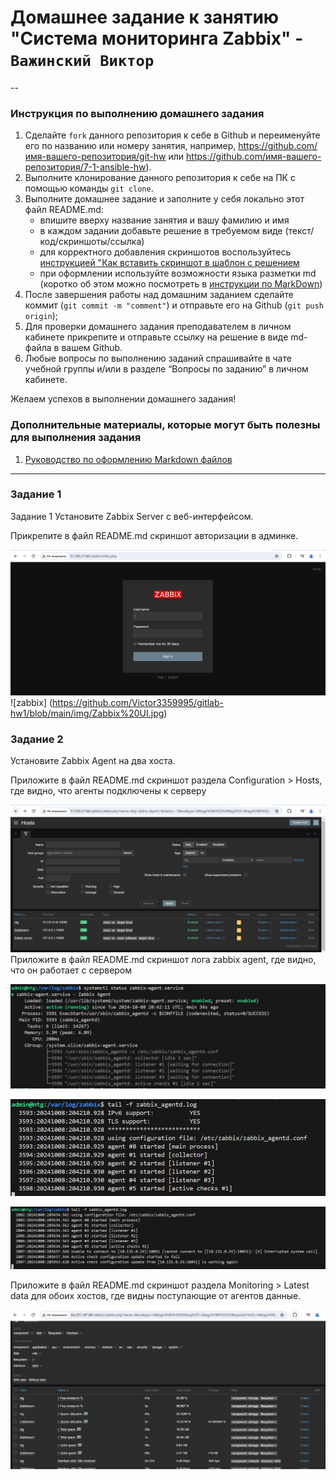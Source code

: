 # Домашнее задание к занятию "Система мониторинга Zabbix" - `Важинский Виктор`
-- 

### Инструкция по выполнению домашнего задания

   1. Сделайте `fork` данного репозитория к себе в Github и переименуйте его по названию или номеру занятия, например, https://github.com/имя-вашего-репозитория/git-hw или  https://github.com/имя-вашего-репозитория/7-1-ansible-hw).
   2. Выполните клонирование данного репозитория к себе на ПК с помощью команды `git clone`.
   3. Выполните домашнее задание и заполните у себя локально этот файл README.md:
      - впишите вверху название занятия и вашу фамилию и имя
      - в каждом задании добавьте решение в требуемом виде (текст/код/скриншоты/ссылка)
      - для корректного добавления скриншотов воспользуйтесь [инструкцией "Как вставить скриншот в шаблон с решением](https://github.com/netology-code/sys-pattern-homework/blob/main/screen-instruction.md)
      - при оформлении используйте возможности языка разметки md (коротко об этом можно посмотреть в [инструкции  по MarkDown](https://github.com/netology-code/sys-pattern-homework/blob/main/md-instruction.md))
   4. После завершения работы над домашним заданием сделайте коммит (`git commit -m "comment"`) и отправьте его на Github (`git push origin`);
   5. Для проверки домашнего задания преподавателем в личном кабинете прикрепите и отправьте ссылку на решение в виде md-файла в вашем Github.
   6. Любые вопросы по выполнению заданий спрашивайте в чате учебной группы и/или в разделе “Вопросы по заданию” в личном кабинете.
   
Желаем успехов в выполнении домашнего задания!
   
### Дополнительные материалы, которые могут быть полезны для выполнения задания

1. [Руководство по оформлению Markdown файлов](https://gist.github.com/Jekins/2bf2d0638163f1294637#Code)

---

### Задание 1
Задание 1
Установите Zabbix Server с веб-интерфейсом.


Прикрепите в файл README.md скриншот авторизации в админке.

![zabbix](https://github.com/Victor3359995/gitlab-hw1/blob/main/img/Zabbix%20%D0%B0%D0%B2%D1%82%D0%BE%D1%80%D0%B8%D0%B7%D0%B0%D1%86%D0%B8%D1%8F.jpg) 
![zabbix] (https://github.com/Victor3359995/gitlab-hw1/blob/main/img/Zabbix%20UI.jpg)

### Задание 2
Установите Zabbix Agent на два хоста.

Приложите в файл README.md скриншот раздела Configuration > Hosts, где видно, что агенты подключены к серверу

![zabbix](https://github.com/Victor3359995/gitlab-hw1/blob/main/img/Zabbix%20hosts.jpg)
Приложите в файл README.md скриншот лога zabbix agent, где видно, что он работает с сервером

![zabbix](https://github.com/Victor3359995/gitlab-hw1/blob/main/img/systemctl%20status.jpg)

![zabbix](https://github.com/Victor3359995/gitlab-hw1/blob/main/img/zabbix_agent_log.jpg)

![zabbix](https://github.com/Victor3359995/gitlab-hw1/blob/main/img/systemctl%20status%20is%20woking%20again.jpg)

Приложите в файл README.md скриншот раздела Monitoring > Latest data для обоих хостов, где видны поступающие от агентов данные.

![zabbix](https://github.com/Victor3359995/gitlab-hw1/blob/main/img/Latest%20data.jpg)







